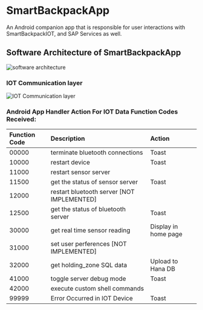 # SmartBackpackApp
An Android companion app that is responsible for user interactions with SmartBackpackIOT, and SAP Services as well.

## Software Architecture of SmartBackpackApp
![software architecture](https://github.com/c0j0s/SmartBackpack/blob/master/Documentations/3_android_structure.jpeg)

### IOT Communication layer
![IOT Communication layer](https://github.com/c0j0s/SmartBackpack/blob/master/Documentations/4_android_bt_flow.jpeg)

### Android App Handler Action For IOT Data Function Codes Received:  
| Function Code  | Description                        | Action      | 
|:-------------- |:-----------------------------------|:--------- |
| 00000 | terminate bluetooth connections             | Toast |
| 10000 | restart device                              | Toast |
| 11000 | restart sensor server                       ||
| 11500 | get the status of sensor server             | Toast |
| 12000 | restart bluetooth server [NOT IMPLEMENTED]  ||
| 12500 | get the status of bluetooth server          | Toast |
| 30000 | get real time sensor reading                | Display in home page |
| 31000 | set user perferences [NOT IMPLEMENTED]      ||
| 32000 | get holding_zone SQL data                   | Upload to Hana DB |
| 41000 | toggle server debug mode                    | Toast |
| 42000 | execute custom shell commands               ||
| 99999 | Error Occurred in IOT Device               | Toast |
